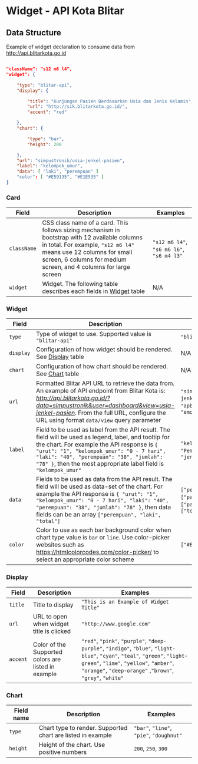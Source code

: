 # Widget - API Kota Blitar

## Data Structure

Example of widget declaration to consume data from http://api.blitarkota.go.id

```json

"className": "s12 m6 l4",
"widget": {

    "type": "blitar-api",
    "display": {

        "title": "Kunjungan Pasien Berdasarkan Usia dan Jenis Kelamin",
        "url": "http://sik.blitarkota.go.id/",
        "accent": "red"

    },
    "chart": {

        "type": "bar",
        "height": 200

    },
    "url": "simpustronik/usia-jenkel-pasien",
    "label": "kelompok_umur",
    "data": [ "laki", "perempuan" ]
    "color": [ "#E59135", "#E1E535" ]
}

```

### Card

| Field  | Description | Examples |
|------------ |-------------|----------|
| `className` | CSS class name of a card. This follows sizing mechanism in bootstrap with 12 available columns in total. For example, `"s12 m6 l4"` means use 12 columns for small screen, 6 columns for medium screen, and 4 columns for large screen | `"s12 m6 l4"`, `"s6 m6 l6"`, `"s6 m4 l3"` |
| `widget` |  Widget. The following table describes each fields in [Widget](#widget) table | N/A |

### Widget

| Field  | Description | Examples |
|------------ |-------------|----------|
| `type` | Type of widget to use. Supported value is `"blitar-api"` | `"blitar-api"` |
| `display` | Configuration of how widget should be rendered. See [Display](#display) table | N/A |
| `chart` | Configuration of how chart should be rendered. See [Chart](#chart) table | N/A |
| `url` | Formatted Blitar API URL to retrieve the data from. An example of API endpoint from Blitar Kota is: _http://api.blitarkota.go.id/?data=simpustronik&user=dashboard&view=usia-jenkel-pasien_. From the full URL, configure the URL using format `data/view` query parameter | `"simpustronik/usia-jenkel-pasien"`, `"apbd/penerimaan"`, `"emonev/pemilihan_rup"`
| `label` | Field to be used as label from the API result. The field will be used as legend, label, and tooltip for the chart. For example the API response is `{ "urut": "1", "kelompok_umur": "0 - 7 hari", "laki": "40", "perempuan": "38", "jumlah": "78" }`, then the most appropriate label field is `"kelompok_umur"` | `"kelompok_umur"`, `"Pemilihan Penyedia"`, `"jenis_pengadaan_sirup"`
| `data` | Fields to be used as data from the API result. The field will be used as data-set of the chart. For example the API response is `{ "urut": "1", "kelompok_umur": "0 - 7 hari", "laki": "40", "perempuan": "38", "jumlah": "78" }`, then data fields can be an array `["perempuan", "laki", "total"]` | `["perempuan", "laki"]`, `["paket", "total"]`, `["pagu", "total"]`, `["total"]`
| `color` | Color to use as each bar background color when chart type value is `bar` or `line`. Use color-picker websites such as https://htmlcolorcodes.com/color-picker/ to select an appropriate color scheme | `["#E59135", "#E1E535"]`

### Display

| Field  | Description | Examples |
|------------ |-------------|----------|
| `title` | Title to display | `"This is an Example of Widget Title"` |
| `url` | URL to open when widget title is clicked | `"http://www.google.com"` |
| `accent` | Color of the  Supported colors are listed in example | `"red"`, `"pink"`, `"purple"`, `"deep-purple"`, `"indigo"`, `"blue"`, `"light-blue"`, `"cyan"`, `"teal"`, `"green"`, `"light-green"`, `"lime"`, `"yellow"`, `"amber"`, `"orange"`, `"deep-orange"` ,`"brown"`, `"grey"`, `"white"` |

### Chart

| Field name  | Description | Examples |
|------------ |-------------|----------|
| `type` | Chart type to render. Supported chart are listed in example | `"bar"`, `"line"`, `"pie"`, `"doughnut"` |
| `height` | Height of the chart. Use positive numbers | `200`, `250`, `300` |
